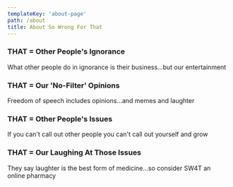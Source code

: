 ```yaml
---
templateKey: 'about-page'
path: /about
title: About So Wrong For That
---
```

### THAT = Other People's Ignorance
What other people do in ignorance is their business...but our entertainment

### THAT = Our 'No-Filter' Opinions
Freedom of speech includes opinions...and memes and laughter

### THAT = Other People's Issues
If you can't call out other people you can't call out yourself and grow

### THAT = Our Laughing At Those Issues
They say laughter is the best form of medicine...so consider SW4T an online pharmacy
